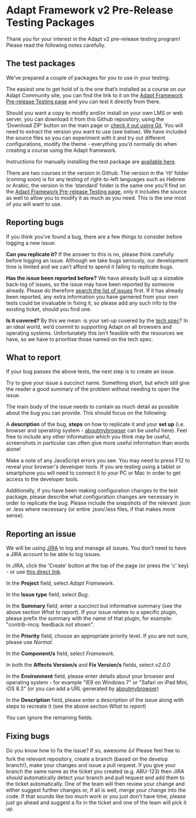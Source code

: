 # Adapt Framework v2 Pre-Release Testing Packages
Thank you for your interest in the Adapt v2 pre-release testing program! Please read the following notes carefully.

## The test packages
We’ve prepared a couple of packages for you to use in your testing.

The easiest one to get hold of is the one that’s installed as a course on our Adapt Community site, you can find the link to it on the [Adapt Framework Pre-release Testing page](https://community.adaptlearning.org/course/view.php?id=4) and you can test it directly from there.

Should you want a copy to modify and/or install on your own LMS or web server, you can download it from this Github repository, using the ‘Download ZIP’ button on the main page or [check it out using Git](https://github.com/adaptlearning/adapt-test-package.git). You will need to extract the version you want to use (see below). We have included the source files so you can experiment with it and try out different configurations, modify the theme - everything you'd normally do when creating a course using the Adapt framework.

Instructions for manually installing the test package are [available here](/adaptlearning/adapt-test-package/wiki/Install-the-Test-Package).

There are two courses in the version in Github. The version in the ‘rtl’ folder (coming soon) is for any testing of right-to-left languages such as Hebrew or Arabic; the version in the ‘standard’ folder is the same one you’ll find on the [Adapt Framework Pre-release Testing page](https://community.adaptlearning.org/course/view.php?id=4), only it includes the source as well to allow you to modify it as much as you need. This is the one most of you will want to use.

## Reporting bugs
If you think you’ve found a bug, there are a few things to consider before logging a new issue:

**Can you replicate it?** If the answer to this is no, please think carefully before logging an issue. Although we take bugs seriously, our development time is limited and we can’t afford to spend it failing to replicate bugs.

**Has the issue been reported before?** We have already built up a sizeable back-log of issues, so the issue may have been reported by someone already. Please do therefore [search the list of issues](https://adaptlearning.atlassian.net/issues/) first. If it has already been reported, any extra information you have garnered from your own tests could be invaluable in fixing it, so please add any such info to the existing ticket, should you find one.

**Is it covered?** By this we mean: is your set-up covered by the [tech spec](https://community.adaptlearning.org/pluginfile.php/24/mod_forum/attachment/3397/Adapt_Framework_v2.0.0_standards_definitions_draft.pdf)? In an ideal world, we’d commit to supporting Adapt on all browsers and operating systems. Unfortunately this isn’t feasible with the resources we have, so we have to prioritise those named on the tech spec.

## What to report
If your bug passes the above tests, the next step is to create an issue.

Try to give your issue a succinct name. Something short, but which still give the reader a good summary of the problem without needing to open the issue.

The main body of the issue needs to contain as much detail as possible about the bug you can provide. This should focus on the following:

A **description** of the bug, **steps** on how to replicate it and your **set up** (i.e. browser and operating system - [aboutmybrowser](http://aboutmybrowser.com) can be useful here). Feel free to include any other information which you think may be useful, screenshots in particular can often give more useful information than words alone!

Make a note of any JavaScript errors you see. You may need to press F12 to reveal your browser's developer tools. If you are testing using a tablet or smartphone you will need to connect it to your PC or Mac in order to get access to the developer tools.

Additionally, if you have been making configuration changes to the test package, please describe what configuration changes are necessary in order to replicate the bug. Please include the snapshots of the relevant .json or .less where necessary (or entire .json/.less files, if that makes more sense).

## Reporting an issue
We will be using [JIRA](https://adaptlearning.atlassian.net/) to log and manage all issues. You don’t need to have a JIRA account to be able to log issues.

In JIRA, click the 'Create' button at the top of the page (or press the 'c' key) - or use [this direct link](https://adaptlearning.atlassian.net/secure/CreateIssue!default.jspa).

In the **Project** field, select _Adapt Framework_.

In the **Issue type** field, select _Bug_.

In the **Summary** field, enter a succinct but informative summary (see the above section _What to report_). If your issue relates to a specific plugin, please prefix the summary with the name of that plugin, for example: "contrib-mcq: feedback not shown".

In the **Priority** field, choose an appropriate priority level. If you are not sure, please use _Normal_.

In the **Component/s** field, select _Framework_.

In both the **Affects Version/s** and **Fix Version/s** fields, select _v2.0.0_

In the **Environment** field, please enter details about your browser and operating system - for example "IE9 on Windows 7" or "Safari on iPad Mini, iOS 8.3" (or you can add a URL generated by [aboutmybrowser](https://aboutmybrowser.com/))

In the **Description** field, please enter a description of the issue along with steps to recreate it (see the above section _What to report_)

You can ignore the remaining fields.

## Fixing bugs
Do you know how to fix the issue? If so, awesome :thumbsup:! Please feel free to fork the relevant repository, create a branch (based on the develop branch!), make your changes and issue a pull request. If you give your branch the same name as the ticket you created (e.g. ABU-123) then JIRA *should* automatically detect your branch and pull request and add them to the ticket automatically. One of the team will then review your change and either suggest further changes or, if all is well, merge your change into the code. If that sounds like too much work or you just don't have time, please just go ahead and suggest a fix in the ticket and one of the team will pick it up.
